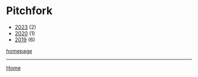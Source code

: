 # Pitchfork

  * [2023](./pitchfork-2023.md) (2)
  * [2020](./pitchfork-2020.md) (1)
  * [2019](./pitchfork-2019.md) (6)

[homepage](https://pitchfork.com/)

----

[Home](../index.md)
